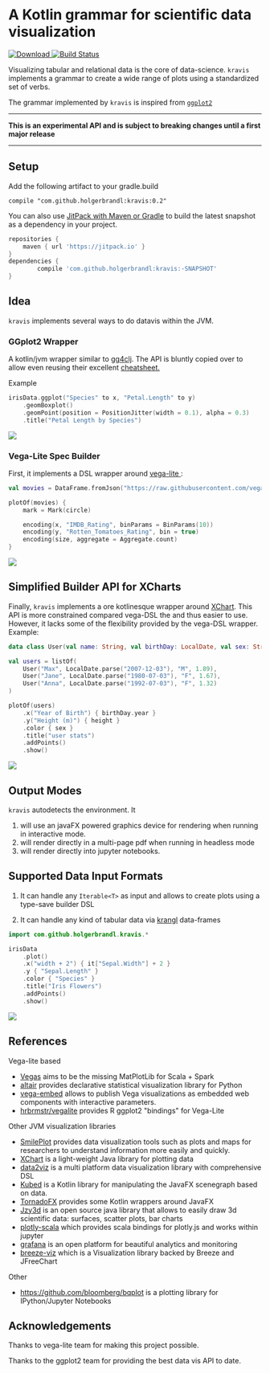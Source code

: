 # A Kotlin grammar for scientific data visualization
 [ ![Download](https://api.bintray.com/packages/holgerbrandl/github/kravis/images/download.svg) ](https://bintray.com/holgerbrandl/github/kravis/_latestVersion)
[![Build Status](https://travis-ci.org/holgerbrandl/kravis.svg?branch=master)](https://travis-ci.org/holgerbrandl/kravis)

Visualizing tabular and relational data is the core of data-science. `kravis` implements a grammar to create a wide range of plots using a standardized set of verbs.



The grammar implemented by `kravis` is inspired from [`ggplot2`](http://ggplot2.org/)


---

**This is an experimental API and is subject to breaking changes until a first major release**

---

## Setup


Add the following artifact to your gradle.build

```
compile "com.github.holgerbrandl:kravis:0.2"
```

You can also use [JitPack with Maven or Gradle](https://jitpack.io/#holgerbrandl/kravis/-SNAPSHOT) to build the latest snapshot as a dependency in your project.

```groovy
repositories {
    maven { url 'https://jitpack.io' }
}
dependencies {
        compile 'com.github.holgerbrandl:kravis:-SNAPSHOT'
}
```

## Idea


`kravis` implements several ways to do datavis within the JVM.

### GGplot2 Wrapper

A kotlin/jvm wrapper similar to [gg4clj](https://github.com/JonyEpsilon/gg4clj). The API is bluntly copied over to allow even reusing their excellent [cheatsheet.](https://www.rstudio.com/resources/cheatsheets/#ggplot2)

Example

```kotlin
irisData.ggplot("Species" to x, "Petal.Length" to y)
    .geomBoxplot()
    .geomPoint(position = PositionJitter(width = 0.1), alpha = 0.3)
    .title("Petal Length by Species")
```

![](.README_images/b45a0ed9.png)



### Vega-Lite Spec Builder

First, it implements a DSL wrapper around [vega-lite ](https://vega.github.io/vega-lite/):

```kotlin
val movies = DataFrame.fromJson("https://raw.githubusercontent.com/vega/vega/master/test/data/movies.json")

plotOf(movies) {
    mark = Mark(circle)

    encoding(x, "IMDB_Rating", binParams = BinParams(10))
    encoding(y, "Rotten_Tomatoes_Rating", bin = true)
    encoding(size, aggregate = Aggregate.count)
}

```

![](.README_images/4f4c9880.png)


## Simplified Builder API for XCharts

Finally, `kravis` implements a ore kotlinesque wrapper around [XChart](https://github.com/knowm/XChart). This API is more constrained compared vega-DSL the and thus easier to use. However, it lacks some of the flexibility provided by the vega-DSL wrapper. Example:

```kotlin
data class User(val name: String, val birthDay: LocalDate, val sex: String, val height: Double) {}

val users = listOf(
    User("Max", LocalDate.parse("2007-12-03"), "M", 1.89),
    User("Jane", LocalDate.parse("1980-07-03"), "F", 1.67),
    User("Anna", LocalDate.parse("1992-07-03"), "F", 1.32)
)

plotOf(users)
    .x("Year of Birth") { birthDay.year }
    .y("Height (m)") { height }
    .color { sex }
    .title("user stats")
    .addPoints()
    .show()

```
![](.README_images/2761d77d.png)



## Output Modes

`kravis` autodetects the environment. It

1. will use an javaFX powered graphics device for rendering when running in interactive mode.
2. will render directly in a multi-page pdf when running in headless mode
3. will render directly into jupyter notebooks.

## Supported Data Input Formats

1. It can handle any `Iterable<T>` as input and allows to create plots using a type-save builder DSL

2. It can handle any kind of tabular data via [krangl](https://github.com/holgerbrandl/krangl) data-frames

```kotlin
import com.github.holgerbrandl.kravis.*

irisData
    .plot()
    .x("width + 2") { it["Sepal.Width"] + 2 } 
    .y { "Sepal.Length" }
    .color { "Species" }
    .title("Iris Flowers")
    .addPoints()
    .show()
```

![](.README_images/59d702d4.png)



## References

Vega-lite based
* [Vegas](https://github.com/vegas-viz/Vegas) aims to be the missing MatPlotLib for Scala + Spark
* [altair](https://github.com/altair-viz/altair) provides declarative statistical visualization library for Python
* [vega-embed](https://github.com/vega/vega-embed) allows to publish Vega visualizations as embedded web components with interactive parameters.
* [hrbrmstr/vegalite](https://github.com/hrbrmstr/vegalite) provides R ggplot2 "bindings" for Vega-Lite



Other JVM visualization libraries
* [SmilePlot](https://github.com/haifengl/smile#smileplot) provides data visualization tools such as plots and maps for researchers to understand information more easily and quickly.
* [XChart](https://github.com/timmolter/XChart) is a light-weight Java library for plotting data
* [data2viz](https://github.com/data2viz/data2viz) is a multi platform data visualization library with comprehensive DSL
* [Kubed](https://github.com/hudsonb/kubed/) is a Kotlin library for manipulating the JavaFX scenegraph based on data.
* [TornadoFX](https://github.com/edvin/tornadofx/wiki/Charts) provides some Kotlin wrappers around JavaFX
* [Jzy3d](http://www.jzy3d.org/) is an open source java library that allows to easily draw 3d scientific data: surfaces, scatter plots, bar charts
* [plotly-scala](https://github.com/alexarchambault/plotly-scala) which provides scala bindings for plotly.js and works within jupyter
* [grafana](https://grafana.com/) is an open platform for beautiful analytics and monitoring
* [breeze-viz](https://github.com/scalanlp/breeze/tree/master/viz) which is a
Visualization library backed by Breeze and JFreeChart


Other
* https://github.com/bloomberg/bqplot is a plotting library for IPython/Jupyter Notebooks




## Acknowledgements

Thanks to vega-lite team for making this project possible.

Thanks to the ggplot2 team for providing the best data vis API to date.

